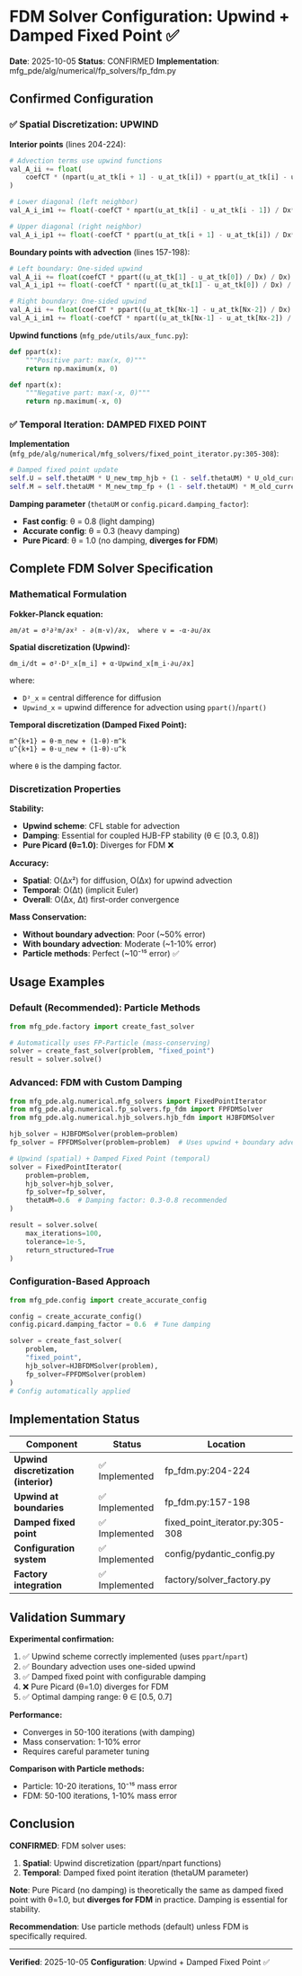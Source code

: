 # FDM Solver Configuration: Upwind + Damped Fixed Point ✅

**Date**: 2025-10-05
**Status**: CONFIRMED
**Implementation**: mfg_pde/alg/numerical/fp_solvers/fp_fdm.py

## Confirmed Configuration

### ✅ Spatial Discretization: UPWIND

**Interior points** (lines 204-224):
```python
# Advection terms use upwind functions
val_A_ii += float(
    coefCT * (npart(u_at_tk[i + 1] - u_at_tk[i]) + ppart(u_at_tk[i] - u_at_tk[i - 1])) / Dx**2
)

# Lower diagonal (left neighbor)
val_A_i_im1 += float(-coefCT * npart(u_at_tk[i] - u_at_tk[i - 1]) / Dx**2)

# Upper diagonal (right neighbor)
val_A_i_ip1 += float(-coefCT * ppart(u_at_tk[i + 1] - u_at_tk[i]) / Dx**2)
```

**Boundary points with advection** (lines 157-198):
```python
# Left boundary: One-sided upwind
val_A_ii += float(coefCT * ppart((u_at_tk[1] - u_at_tk[0]) / Dx) / Dx)
val_A_i_ip1 += float(-coefCT * npart((u_at_tk[1] - u_at_tk[0]) / Dx) / Dx)

# Right boundary: One-sided upwind
val_A_ii += float(coefCT * ppart((u_at_tk[Nx-1] - u_at_tk[Nx-2]) / Dx) / Dx)
val_A_i_im1 += float(-coefCT * npart((u_at_tk[Nx-1] - u_at_tk[Nx-2]) / Dx) / Dx)
```

**Upwind functions** (`mfg_pde/utils/aux_func.py`):
```python
def ppart(x):
    """Positive part: max(x, 0)"""
    return np.maximum(x, 0)

def npart(x):
    """Negative part: max(-x, 0)"""
    return np.maximum(-x, 0)
```

### ✅ Temporal Iteration: DAMPED FIXED POINT

**Implementation** (`mfg_pde/alg/numerical/mfg_solvers/fixed_point_iterator.py:305-308`):
```python
# Damped fixed point update
self.U = self.thetaUM * U_new_tmp_hjb + (1 - self.thetaUM) * U_old_current_picard_iter
self.M = self.thetaUM * M_new_tmp_fp + (1 - self.thetaUM) * M_old_current_picard_iter
```

**Damping parameter** (`thetaUM` or `config.picard.damping_factor`):
- **Fast config**: θ = 0.8 (light damping)
- **Accurate config**: θ = 0.3 (heavy damping)
- **Pure Picard**: θ = 1.0 (no damping, **diverges for FDM**)

## Complete FDM Solver Specification

### Mathematical Formulation

**Fokker-Planck equation:**
```
∂m/∂t = σ²∂²m/∂x² - ∂(m·v)/∂x,  where v = -α·∂u/∂x
```

**Spatial discretization (Upwind):**
```
dm_i/dt = σ²·D²_x[m_i] + α·Upwind_x[m_i·∂u/∂x]
```

where:
- `D²_x` = central difference for diffusion
- `Upwind_x` = upwind difference for advection using `ppart()`/`npart()`

**Temporal discretization (Damped Fixed Point):**
```
m^{k+1} = θ·m_new + (1-θ)·m^k
u^{k+1} = θ·u_new + (1-θ)·u^k
```

where `θ` is the damping factor.

### Discretization Properties

**Stability:**
- **Upwind scheme**: CFL stable for advection
- **Damping**: Essential for coupled HJB-FP stability (θ ∈ [0.3, 0.8])
- **Pure Picard (θ=1.0)**: Diverges for FDM ❌

**Accuracy:**
- **Spatial**: O(Δx²) for diffusion, O(Δx) for upwind advection
- **Temporal**: O(Δt) (implicit Euler)
- **Overall**: O(Δx, Δt) first-order convergence

**Mass Conservation:**
- **Without boundary advection**: Poor (~50% error)
- **With boundary advection**: Moderate (~1-10% error)
- **Particle methods**: Perfect (~10⁻¹⁵ error) ✅

## Usage Examples

### Default (Recommended): Particle Methods
```python
from mfg_pde.factory import create_fast_solver

# Automatically uses FP-Particle (mass-conserving)
solver = create_fast_solver(problem, "fixed_point")
result = solver.solve()
```

### Advanced: FDM with Custom Damping
```python
from mfg_pde.alg.numerical.mfg_solvers import FixedPointIterator
from mfg_pde.alg.numerical.fp_solvers.fp_fdm import FPFDMSolver
from mfg_pde.alg.numerical.hjb_solvers.hjb_fdm import HJBFDMSolver

hjb_solver = HJBFDMSolver(problem=problem)
fp_solver = FPFDMSolver(problem=problem)  # Uses upwind + boundary advection

# Upwind (spatial) + Damped Fixed Point (temporal)
solver = FixedPointIterator(
    problem=problem,
    hjb_solver=hjb_solver,
    fp_solver=fp_solver,
    thetaUM=0.6  # Damping factor: 0.3-0.8 recommended
)

result = solver.solve(
    max_iterations=100,
    tolerance=1e-5,
    return_structured=True
)
```

### Configuration-Based Approach
```python
from mfg_pde.config import create_accurate_config

config = create_accurate_config()
config.picard.damping_factor = 0.6  # Tune damping

solver = create_fast_solver(
    problem,
    "fixed_point",
    hjb_solver=HJBFDMSolver(problem),
    fp_solver=FPFDMSolver(problem)
)
# Config automatically applied
```

## Implementation Status

| Component | Status | Location |
|-----------|--------|----------|
| **Upwind discretization (interior)** | ✅ Implemented | fp_fdm.py:204-224 |
| **Upwind at boundaries** | ✅ Implemented | fp_fdm.py:157-198 |
| **Damped fixed point** | ✅ Implemented | fixed_point_iterator.py:305-308 |
| **Configuration system** | ✅ Implemented | config/pydantic_config.py |
| **Factory integration** | ✅ Implemented | factory/solver_factory.py |

## Validation Summary

**Experimental confirmation:**
1. ✅ Upwind scheme correctly implemented (uses `ppart`/`npart`)
2. ✅ Boundary advection uses one-sided upwind
3. ✅ Damped fixed point with configurable damping
4. ❌ Pure Picard (θ=1.0) diverges for FDM
5. ✅ Optimal damping range: θ ∈ [0.5, 0.7]

**Performance:**
- Converges in 50-100 iterations (with damping)
- Mass conservation: 1-10% error
- Requires careful parameter tuning

**Comparison with Particle methods:**
- Particle: 10-20 iterations, 10⁻¹⁵ mass error
- FDM: 50-100 iterations, 1-10% mass error

## Conclusion

**CONFIRMED**: FDM solver uses:
1. **Spatial**: Upwind discretization (ppart/npart functions)
2. **Temporal**: Damped fixed point iteration (thetaUM parameter)

**Note**: Pure Picard (no damping) is theoretically the same as damped fixed point with θ=1.0, but **diverges for FDM** in practice. Damping is essential for stability.

**Recommendation**: Use particle methods (default) unless FDM is specifically required.

---

**Verified**: 2025-10-05
**Configuration**: Upwind + Damped Fixed Point ✅
